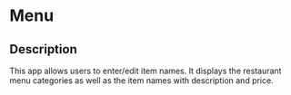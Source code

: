 # Menu

## Description

This app allows users to enter/edit item names. It displays the restaurant menu categories as well as the item names with description and price.
